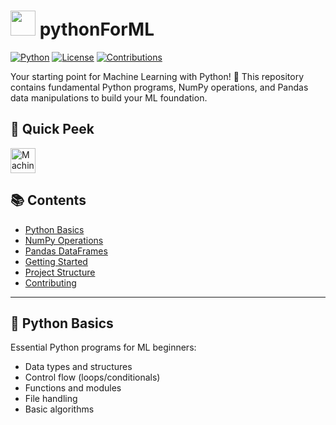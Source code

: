 # <img src="https://media.giphy.com/media/26tn33aiTi1jkl6H6/giphy.gif" width="40"> pythonForML

[![Python](https://img.shields.io/badge/Python-3.8%2B-blue.svg)](https://www.python.org/)
[![License](https://img.shields.io/badge/License-MIT-green.svg)](LICENSE)
[![Contributions](https://img.shields.io/badge/Contributions-Welcome-orange.svg)](CONTRIBUTING.md)

Your starting point for Machine Learning with Python! 🚀 This repository contains fundamental Python programs, NumPy operations, and Pandas data manipulations to build your ML foundation.

## 🌟 Quick Peek
<img src="https://media.giphy.com/media/l0HU7JI1nzKC7kU7S/giphy.gif" width="40" alt="Machine Learning Visualization">

## 📚 Contents
- [Python Basics](#python-basics)
- [NumPy Operations](#numpy-operations)
- [Pandas DataFrames](#pandas-dataframes)
- [Getting Started](#getting-started)
- [Project Structure](#project-structure)
- [Contributing](#contributing)

---

## 🐍 Python Basics
Essential Python programs for ML beginners:
- Data types and structures
- Control flow (loops/conditionals)
- Functions and modules
- File handling
- Basic algorithms
